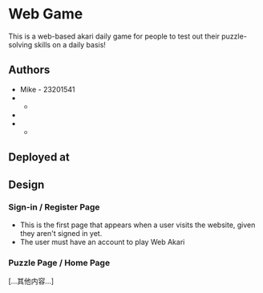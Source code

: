 # Web Game

This is a web-based akari daily game for people to test out their puzzle-solving skills on a daily basis!

## Authors

- Mike  - 23201541
- - 
- 
- - 

## Deployed at


## Design

### Sign-in / Register Page

- This is the first page that appears when a user visits the website, given they aren't signed in yet.
- The user must have an account to play Web Akari

### Puzzle Page / Home Page


[...其他内容...]

